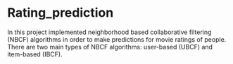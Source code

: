 # Rating_prediction
In this project implemented neighborhood based collaborative filtering (NBCF) algorithms in order to make predictions for movie ratings of people. There are two main types of NBCF algorithms: user-based (UBCF) and item-based (IBCF).
